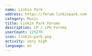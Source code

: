 ```yaml
---
name: Linkin Park
address: https://forum.linkinpark.com
category: Music
title: Linkin Park Forums
description: LP / LPU Forums
userCount: 125270
icon: linkin-park.png
activity: very high
language: en
---
```

